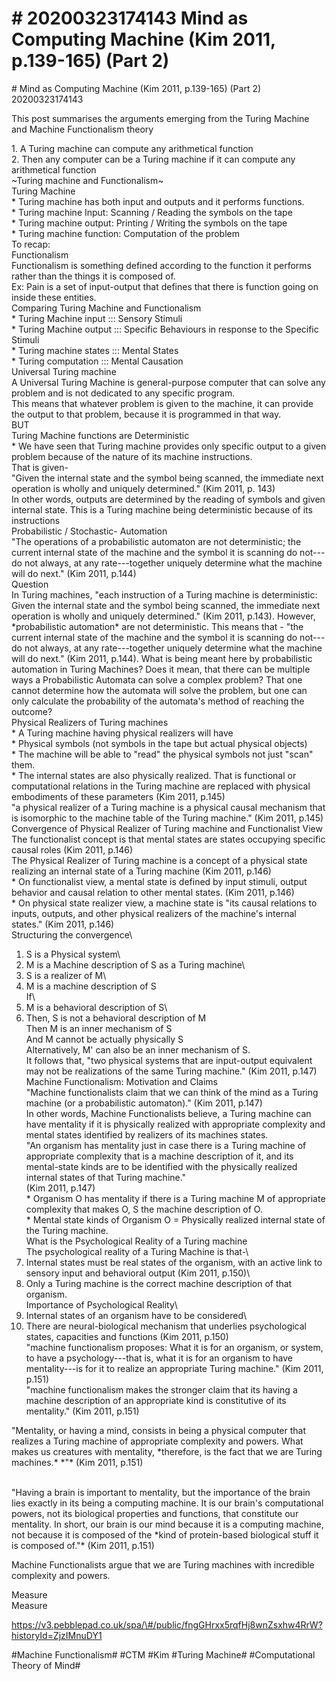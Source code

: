 # \# 20200323174143 Mind as Computing Machine (Kim 2011, p.139-165) (Part 2)

\# Mind as Computing Machine (Kim 2011, p.139-165) (Part 2)\
20200323174143

This post summarises the arguments emerging from the Turing Machine and Machine Functionalism theory

1\. A Turing machine can compute any arithmetical function\
2. Then any computer can be a Turing machine if it can compute any arithmetical function\
\~Turing machine and Functionalism\~\
Turing Machine\
\* Turing machine has both input and outputs and it performs functions.\
\* Turing machine Input: Scanning / Reading the symbols on the tape\
\* Turing machine output: Printing / Writing the symbols on the tape\
\* Turing machine function: Computation of the problem\
To recap:\
Functionalism\
Functionalism is something defined according to the function it performs rather than the things it is composed of.\
Ex: Pain is a set of input-output that defines that there is function going on inside these entities.\
Comparing Turing Machine and Functionalism\
\* Turing Machine input ::: Sensory Stimuli\
\* Turing Machine output ::: Specific Behaviours in response to the Specific Stimuli\
\* Turing machine states ::: Mental States\
\* Turing computation ::: Mental Causation\
Universal Turing machine\
A Universal Turing Machine is general-purpose computer that can solve any problem and is not dedicated to any specific program.\
This means that whatever problem is given to the machine, it can provide the output to that problem, because it is programmed in that way.\
BUT\
Turing Machine functions are Deterministic\
\* We have seen that Turing machine provides only specific output to a given problem because of the nature of its machine instructions.\
That is given-\
"Given the internal state and the symbol being scanned, the immediate next operation is wholly and uniquely determined." (Kim 2011, p. 143)\
In other words, outputs are determined by the reading of symbols and given internal state. This is a Turing machine being deterministic because of its instructions\
Probabilistic / Stochastic- Automation\
"The operations of a probabilistic automaton are not deterministic; the current internal state of the machine and the symbol it is scanning do not---do not always, at any rate---together uniquely determine what the machine will do next." (Kim 2011, p.144)\
Question\
In Turing machines, "each instruction of a Turing machine is deterministic: Given the internal state and the symbol being scanned, the immediate next operation is wholly and uniquely determined." (Kim 2011, p.143). However, \*probabilistic automation\* are not deterministic. This means that - "the current internal state of the machine and the symbol it is scanning do not---do not always, at any rate---together uniquely determine what the machine will do next." (Kim 2011, p.144). What is being meant here by probabilistic automation in Turing Machines? Does it mean, that there can be multiple ways a Probabilistic Automata can solve a complex problem? That one cannot determine how the automata will solve the problem, but one can only calculate the probability of the automata's method of reaching the outcome?\
Physical Realizers of Turing machines\
\* A Turing machine having physical realizers will have\
\* Physical symbols (not symbols in the tape but actual physical objects)\
\* The machine will be able to "read" the physical symbols not just "scan" them.\
\* The internal states are also physically realized. That is functional or computational relations in the Turing machine are replaced with physical embodiments of these parameters (Kim 2011, p.145)\
"a physical realizer of a Turing machine is a physical causal mechanism that is isomorphic to the machine table of the Turing machine." (Kim 2011, p.145)\
Convergence of Physical Realizer of Turing machine and Functionalist View\
The functionalist concept is that mental states are states occupying specific causal roles (Kim 2011, p.146)\
The Physical Realizer of Turing machine is a concept of a physical state realizing an internal state of a Turing machine (Kim 2011, p.146)\
\* On functionalist view, a mental state is defined by input stimuli, output behavior and causal relation to other mental states. (Kim 2011, p.146)\
\* On physical state realizer view, a machine state is "its causal relations to inputs, outputs, and other physical realizers of the machine's internal states." (Kim 2011, p.146)\
Structuring the convergence\
1. S is a Physical system\
2. M is a Machine description of S as a Turing machine\
3. S is a realizer of M\
4. M is a machine description of S\
If\
1. M is a behavioral description of S\
2. Then, S is not a behavioral description of M\
Then M is an inner mechanism of S\
And M cannot be actually physically S\
Alternatively, M' can also be an inner mechanism of S.\
It follows that, "two physical systems that are input-output equivalent may not be realizations of the same Turing machine." (Kim 2011, p.147)\
Machine Functionalism: Motivation and Claims\
"Machine functionalists claim that we can think of the mind as a Turing machine (or a probabilistic automaton)." (Kim 2011, p.147)\
In other words, Machine Functionalists believe, a Turing machine can have mentality if it is physically realized with appropriate complexity and mental states identified by realizers of its machines states.\
"An organism has mentality just in case there is a Turing machine of appropriate complexity that is a machine description of it, and its mental-state kinds are to be identified with the physically realized internal states of that Turing machine."\
(Kim 2011, p.147)\
\* Organism O has mentality if there is a Turing machine M of appropriate complexity that makes O, S the machine description of O.\
\* Mental state kinds of Organism O = Physically realized internal state of the Turing machine.\
What is the Psychological Reality of a Turing machine\
The psychological reality of a Turing Machine is that-\
1. Internal states must be real states of the organism, with an active link to sensory input and behavioral output (Kim 2011, p.150)\
2. Only a Turing machine is the correct machine description of that organism.\
Importance of Psychological Reality\
1. Internal states of an organism have to be considered\
2. There are neural-biological mechanism that underlies psychological states, capacities and functions (Kim 2011, p.150)\
"machine functionalism proposes: What it is for an organism, or system, to have a psychology---that is, what it is for an organism to have mentality---is for it to realize an appropriate Turing machine." (Kim 2011, p.151)\
"machine functionalism makes the stronger claim that its having a machine description of an appropriate kind is constitutive of its mentality." (Kim 2011, p.151)

\"Mentality, or having a mind, consists in being a physical computer that realizes a Turing machine of appropriate complexity and powers. What makes us creatures with mentality, \*therefore, is the fact that we are Turing machines.\* \*"\* (Kim 2011, p.151)

\
\"Having a brain is important to mentality, but the importance of the brain lies exactly in its being a computing machine. It is our brain's computational powers, not its biological properties and functions, that constitute our mentality. In short, our brain is our mind because it is a computing machine, not because it is composed of the \*kind of protein-based biological stuff it is composed of."\* (Kim 2011, p.151)

Machine Functionalists argue that we are Turing machines with incredible complexity and powers.

Measure\
Measure

https://v3.pebblepad.co.uk/spa/\#/public/fngGHrxx5rqfHj8wnZsxhw4RrW?historyId=ZjzIMnuDY1

\#Machine Functionalism\# \#CTM \#Kim \#Turing Machine\# \#Computational Theory of Mind\#
